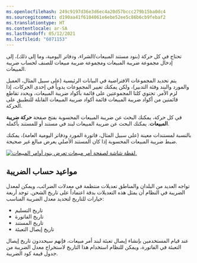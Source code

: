 ```yaml
---
ms.openlocfilehash: 249c9197d36e3d6ec4a20d57bccc279b15ba0dc4
ms.sourcegitcommit: d190aa41f6104061e6ebe52ee5c86b6cb9febaf2
ms.translationtype: HT
ms.contentlocale: ar-SA
ms.lasthandoff: 05/12/2021
ms.locfileid: "6071153"
---
```

تحتاج في كل حركة (بنود مستند المبيعات/الشراء، ودفاتر اليومية، وما إلى ذلك)، إلى إدخال مجموعة ضريبة المبيعات ومجموعة ضريبة مبيعات للصنف لحساب ضريبة المبيعات. 

يتم تحديد المجموعات الافتراضية في البيانات الرئيسية (على سبيل المثال، العميل والمورد والبند وفئة التدبير)، ولكن يمكنك تغيير المجموعات يدوياً في إحدى الحركات، إذا لزم الأمر. تحتوي كلتا المجموعتين على قائمة بأكواد ضريبة المبيعات، ويحدد تقاطع قائمتين من أكواد ضريبة المبيعات قائمة أكواد ضريبة المبيعات القابلة للتطبيق على الحركة.

في كل حركة، يمكنك البحث عن ضريبة المبيعات المحسوبة بفتح صفحة **حركة ضريبة المبيعات**. يمكنك البحث عن ضريبة المبيعات لبند في مستند أو للمستند بأكمله.

بالنسبة لمستندات معينة (على سبيل المثال، فاتورة المورد ودفاتر اليومية العامة)، يمكنك ضبط ضريبة المبيعات المحسوبة إذا كان المستند الأصلي يعرض مبالغ غير صحيحة.


[ ![لقطة شاشة لصفحة أمر مبيعات تعرض بنود أوامر المبيعات.](../media/transaction.png) ](../media/transaction.png#lightbox)

## <a name="tax-calculation-dates"></a>مواعيد حساب الضريبة
تواجه العديد من البلدان والمناطق تعديلات منتظمة في معدلات الضرائب، ويمكن لمعدل الضريبة في النظام أن يمثل هذه التعديلات بدقة اعتماداً على تاريخ الشحن. توجد أربعة خيارات للتاريخ لتحديد معدل الضريبة المناسب: 

- تاريخ التسليم
- تاريخ الفاتورة
- تاريخ المستند
- تاريخ إيصال التعبئة

عند قيام المستخدمين بإنشاء إيصال تعبئة لبند أمر مبيعات، فإنهم سيحددون تاريخ إيصال التعبئة في الفاتورة، ويمكن للنظام استخدام هذا التاريخ لاستخراج معدل الضريبة من جدول قيمة كود الضريبة.
